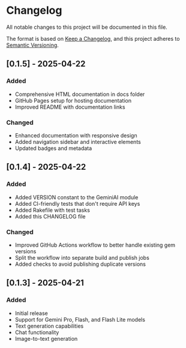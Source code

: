 # Changelog

All notable changes to this project will be documented in this file.

The format is based on [Keep a Changelog](https://keepachangelog.com/en/1.0.0/),
and this project adheres to [Semantic Versioning](https://semver.org/spec/v2.0.0.html).

## [0.1.5] - 2025-04-22

### Added
- Comprehensive HTML documentation in docs folder
- GitHub Pages setup for hosting documentation
- Improved README with documentation links

### Changed
- Enhanced documentation with responsive design
- Added navigation sidebar and interactive elements
- Updated badges and metadata

## [0.1.4] - 2025-04-22

### Added
- Added VERSION constant to the GeminiAI module
- Added CI-friendly tests that don't require API keys
- Added Rakefile with test tasks
- Added this CHANGELOG file

### Changed
- Improved GitHub Actions workflow to better handle existing gem versions
- Split the workflow into separate build and publish jobs
- Added checks to avoid publishing duplicate versions

## [0.1.3] - 2025-04-21

### Added
- Initial release
- Support for Gemini Pro, Flash, and Flash Lite models
- Text generation capabilities
- Chat functionality
- Image-to-text generation
